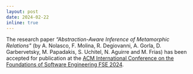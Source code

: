 ```yaml
---
layout: post
date: 2024-02-22 
inline: true
---
```


The research paper *“Abstraction-Aware Inference of Metamorphic Relations"* (by A. Nolasco, F. Molina, R. Degiovanni, A. Gorla, D. Garbervetsky, M. Papadakis, S. Uchitel, N. Aguirre and M. Frias) has been accepted for publication at the [ACM International Conference on the Foundations of Software Engineering FSE 2024](https://conf.researchr.org/home/fse-2024).

